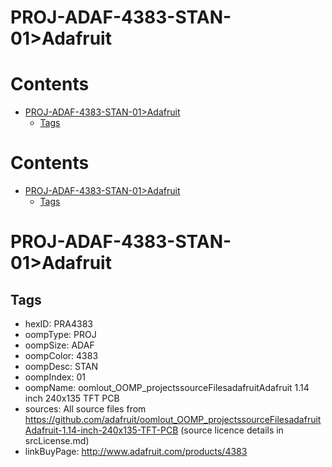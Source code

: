 
PROJ-ADAF-4383-STAN-01>Adafruit
===============================

Contents
========

* [PROJ-ADAF-4383-STAN-01>Adafruit](#proj-adaf-4383-stan-01adafruit)
	* [Tags](#tags)

Contents
========

* [PROJ-ADAF-4383-STAN-01>Adafruit](#proj-adaf-4383-stan-01adafruit)
	* [Tags](#tags)

# PROJ-ADAF-4383-STAN-01>Adafruit

## Tags

- hexID: PRA4383
- oompType: PROJ
- oompSize: ADAF
- oompColor: 4383
- oompDesc: STAN
- oompIndex: 01
- oompName: oomlout_OOMP_projectssourceFilesadafruitAdafruit 1.14 inch 240x135 TFT PCB
- sources: All source files from https://github.com/adafruit/oomlout_OOMP_projectssourceFilesadafruitAdafruit-1.14-inch-240x135-TFT-PCB (source licence details in srcLicense.md)
- linkBuyPage: http://www.adafruit.com/products/4383
